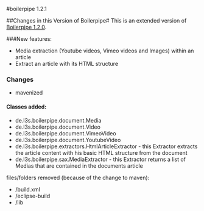 #boilerpipe 1.2.1

##Changes in this Version of Boilerpipe#
This is an extended version of [Boilerpipe 1.2.0](http://code.google.com/p/boilerpipe/).

###New features:

* Media extraction (Youtube videos, Vimeo videos and Images) within an article
* Extract an article with its HTML structure

### Changes
* mavenized

#### Classes added:

* de.l3s.boilerpipe.document.Media
* de.l3s.boilerpipe.document.Video
* de.l3s.boilerpipe.document.VimeoVideo
* de.l3s.boilerpipe.document.YoutubeVideo
* de.l3s.boilerpipe.extractors.HtmlArticleExtractor - this Extractor extracts the article content with his basic HTML structure from the document
* de.l3s.boilerpipe.sax.MediaExtractor - this Extractor returns a list of Medias that are contained in the documents article

files/folders removed (because of the change to maven):

* /build.xml
* /eclipse-build
* /lib
